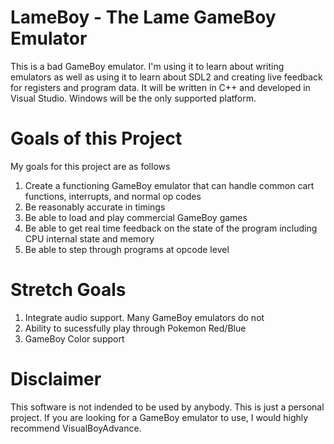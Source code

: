 # LameBoy - The Lame GameBoy Emulator
This is a bad GameBoy emulator.  I'm using it to learn about writing emulators as well as using it to learn about SDL2 and creating live feedback for registers and program data. It will be written in C++ and developed in Visual Studio.  Windows will be the only supported platform.

# Goals of this Project
My goals for this project are as follows
  1. Create a functioning GameBoy emulator that can handle common cart functions, interrupts, and normal op codes
  2. Be reasonably accurate in timings 
  3. Be able to load and play commercial GameBoy games
  4. Be able to get real time feedback on the state of the program including CPU internal state and memory 
  5. Be able to step through programs at opcode level

# Stretch Goals
  1. Integrate audio support.  Many GameBoy emulators do not 
  2. Ability to sucessfully play through Pokemon Red/Blue
  3. GameBoy Color support

# Disclaimer
This software is not indended to be used by anybody.  This is just a personal project.  If you are looking for a GameBoy emulator to use, I would highly recommend VisualBoyAdvance.
